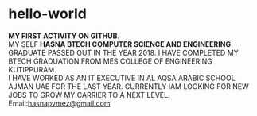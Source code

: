 # hello-world
**MY FIRST ACTIVITY ON GITHUB**.
  </br>  MY SELF **HASNA BTECH COMPUTER SCIENCE AND ENGINEERING** GRADUATE PASSED OUT IN THE YEAR 2018. I HAVE COMPLETED MY BTECH GRADUATION FROM MES COLLEGE OF ENGINEERING KUTIPPURAM.
   </br> I HAVE WORKED AS AN IT EXECUTIVE IN AL AQSA ARABIC SCHOOL AJMAN UAE FOR THE LAST YEAR. CURRENTLY IAM LOOKING FOR NEW JOBS TO GROW MY CARRIER TO A NEXT LEVEL.
</br> Email:hasnapvmez@gmail.com

